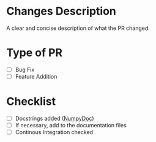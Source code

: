 <!---Thank you for contributing to the clashroyale project! --->

 # Changes Description
 A clear and concise description of what the PR changed.

# Type of PR
- [ ] Bug Fix
- [ ] Feature Addition

# Checklist
- [ ] Docstrings added ([NumpyDoc](https://numpydoc.readthedocs.io/en/latest/format.html#docstring-standard))
- [ ] If necessary, add to the documentation files
- [ ] Continous Integration checked
